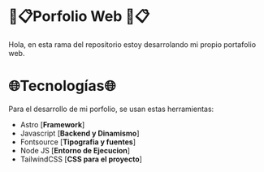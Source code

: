 #  💼📋**Porfolio Web** 💼📋
Hola, en esta rama del repositorio estoy desarrolando mi propio portafolio web.


#  🌐Tecnologías🌐

Para el desarrollo de mi porfolio, se usan estas herramientas:

 - Astro [**Framework**]
 - Javascript [**Backend y Dinamismo**]
 - Fontsource [**Tipografia y fuentes**]
 - Node JS [**Entorno de Ejecucion**]
 - TailwindCSS [**CSS para el proyecto**]
